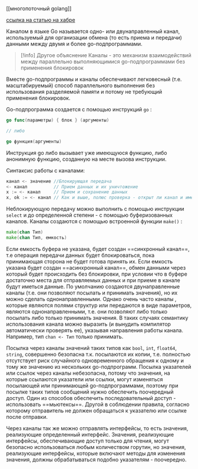 [[многопоточный golang]]

[ссылка на статью на хабре](https://habr.com/ru/articles/490336/)

Каналом в языке Go называется одно- или двунаправленный канал, используемый для организации обмена (то есть приема и передачи) данными между двумя и более go-подпрограммами.

>[!info] Другое объяснение
>Каналы - это механизм взаимодействий между параллельно выполняющимися go-подпрограммами без применения блокировок

Вместе go-подпрограммы и каналы обеспечивают легковесный (т.е. масштабируемый) способ параллельного выполнения без использования разделяемой памяти и потому не требующий применения блокировок.

Go-подпрограмма создается с помощью инструкций `go` :
```Go
go func(параметры) { блок } (аргументы)

// либо

go функция(аргументы)
```
Инструкция go либо вызывает уже имеющуюся функцию, либо анонимную функцию, созданную на месте вызова инструкции.

Синтаксис работы с каналами:
```go
канал <- значение //Блокирующая передача
<- канал          // Прием данных и их уничтожение
x := <- канал     // Прием и сохранение данных
x, ok := <- канал // Как и выше, полюс проверка - открыт ли канал и имеются ли данные
```

Неблокирующую передачу можно выполнить с помощью инструкции `select` и до определенной степени - с помощью буферизованных каналов.
Каналы создаются с помощью встроенной функции `make()` :
```Go
make(chan Тип)
make(chan Тип, емкость)
```
Если емкость буфера не указана, будет создан ==синхронный канал==, т.е операция передачи данных будет блокироваться, пока принимающая сторона не будет готова принять их. Если емкость указана будет создан ==асинхронный канал==, обмен данными через который будет происходить без блокировки, при условии что в буфере достаточно места для отправляемых данных и при приеме в канале будут иметься данные.
По умолчанию создаются двунаправленные каналы (т.е. они позволяют посылать и принимать значения), но их можно сделать однонаправленными. Однако очень часто каналы , которые являются полями структур или передаются в виде параметров, являются однонаправленными, т.е. они позволяют либо только посылать либо только принимать значения. В таких случаях семантику использования канала можно выразить (и вынудить компилятор автоматически проверять ее), указывая направления работы канала. Например, тип `chan <- Тип` только принимать. 


Посылка через каналы значений таких типов как `bool`, `int`, `float64`, `string`, совершенно безопасна т.к. посылаются их копии, т.е. полностью отсутствует риск случайного одновременного обращения к одному и тому же значению из нескольких go-подпрограмм. 
Посылка указателей или ссылок через каналы небезопасна, потому что значения, на которые ссылаются указатели или ссылки, могут изменяться посылающей или принимающей go-подпрограммами, поэтому при посылке таких типов сообщений нужно обеспечить поочередный доступ.
Один из способов обеспечить последовательный доступ - использовать ==мьютексы==. Другой в соблюдении правила, согласно которому отправитель не должен обращаться к указателю или ссылке после отправки.

Через каналы так же можно отправлять интерфейсы, то есть значения, реализующие определенный интерфейс. Значения, реализующие интерфейсы, обеспечивающие доступ только для чтения, могут безопасно использоваться любым количеством горутин, но значения, реализующие интерфейсы, которые включают методы для изменения значения, должны обрабатываться подобно указателям - поочередно.


